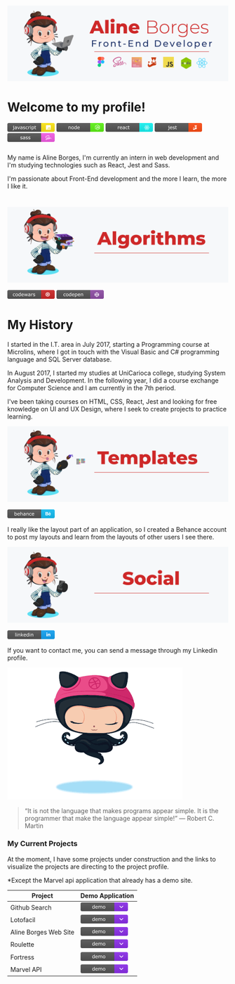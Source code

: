 [![banner-principal](https://github.com/aline-borges/aline-borges/blob/master/banner.png?raw=true)]()

# Welcome to my profile!

[![Javascript since](https://github.com/aline-borges/aline-borges/blob/master/javascript.png?raw=true)]() [![Node since](https://github.com/aline-borges/aline-borges/blob/master/node.png?raw=true)]() [![React since](https://github.com/aline-borges/aline-borges/blob/master/react.png?raw=true)]() [![Jest since](https://github.com/aline-borges/aline-borges/blob/master/jest.png?raw=true)]() [![Sass since](https://github.com/aline-borges/aline-borges/blob/master/sass.png?raw=true)]() 

##### 

My name is Aline Borges, I'm currently an intern in web development and I'm studying technologies such as React, Jest and Sass.


I'm passionate about Front-End development and the more I learn, the more I like it.

# 
#

[![banner-algorithms](https://github.com/aline-borges/aline-borges/blob/master/banner-algorithms.png?raw=true)]()

  [![CodeWars](https://github.com/aline-borges/aline-borges/blob/master/codewars.png?raw=true)](https://www.codewars.com/users/AlineBorges)  [![CodePen](https://github.com/aline-borges/aline-borges/blob/master/codepen.png?raw=true)](https://codepen.io/apborges)  
  
 # My History

  I started in the I.T. area in July 2017, starting a Programming course at Microlins, where I got in touch with the Visual Basic and C# programming language and SQL Server database.
  
  In August 2017, I started my studies at UniCarioca college, studying System Analysis and Development. In the following year, I did a course exchange for Computer Science and I am currently in the 7th period.
  
  I've been taking courses on HTML, CSS, React, Jest and looking for free knowledge on UI and UX Design, where I seek to create projects to practice learning.
  
  [![banner-algorithms](https://github.com/aline-borges/aline-borges/blob/master/banner-templates.png?raw=true)](https://github.com/aline-borges)
  
  [![Behance](https://github.com/aline-borges/aline-borges/blob/master/behance.png?raw=true)](https://www.behance.net/apborges) 
  
  I really like the layout part of an application, so I created a Behance account to post my layouts and learn from the layouts of other users I see there.
  
  [![banner-algorithms](https://github.com/aline-borges/aline-borges/blob/master/banner-social.png?raw=true)]()
  
  [![Linkedin](https://github.com/aline-borges/aline-borges/blob/master/linkedin.png?raw=true)](https://www.linkedin.com/in/apborges/)
  
If you want to contact me, you can send a message through my Linkedin profile.

[![image-octocat](https://github.com/aline-borges/aline-borges/blob/master/gif.gif?raw=true)](https://github.com/aline-borges/aline-borges/blob/master/gif.gif?raw=true)

> “It is not the language that makes programs appear simple.
>  It is the programmer that make the language appear simple!”
> ― Robert C. Martin

### My Current Projects

At the moment, I have some projects under construction and the links to visualize the projects are directing to the project profile.

*Except the Marvel api application that already has a demo site.

| Project | Demo Application |
| ------ | ------ |
| Github Search |   [![Demo](https://github.com/aline-borges/aline-borges/blob/master/demo.png?raw=true)](https://github.com/aline-borges/github-search/) |
| Lotofacil |   [![Demo](https://github.com/aline-borges/aline-borges/blob/master/demo.png?raw=true)](https://github.com/aline-borges/lotofacil/) |
| Aline Borges Web Site |   [![Demo](https://github.com/aline-borges/aline-borges/blob/master/demo.png?raw=true)](https://github.com/aline-borges/aline-borges.github.io/) |
| Roulette |  [![Demo](https://github.com/aline-borges/aline-borges/blob/master/demo.png?raw=true)](https://github.com/aline-borges/roulette/) |
| Fortress |   [![Demo](https://github.com/aline-borges/aline-borges/blob/master/demo.png?raw=true)](https://github.com/aline-borges/fortress) |
| Marvel API |   [![Demo](https://github.com/aline-borges/aline-borges/blob/master/demo.png?raw=true)](https://alineborges-marvelapi.netlify.app/) |
